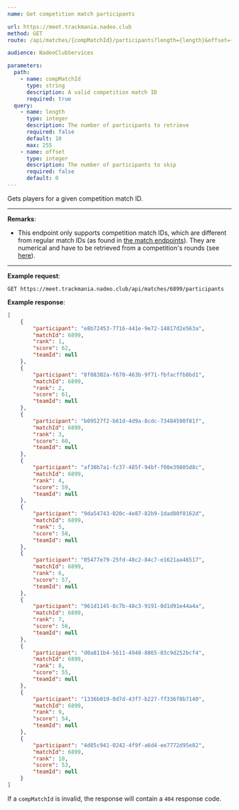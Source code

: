 ```yaml
---
name: Get competition match participants

url: https://meet.trackmania.nadeo.club
method: GET
route: /api/matches/{compMatchId}/participants?length={length}&offset={offset}

audience: NadeoClubServices

parameters:
  path:
    - name: compMatchId
      type: string
      description: A valid competition match ID
      required: true
  query:
    - name: length
      type: integer
      description: The number of participants to retrieve
      required: false
      default: 10
      max: 255
    - name: offset
      type: integer
      description: The number of participants to skip
      required: false
      default: 0
---
```


Gets players for a given competition match ID.

---

**Remarks**:
- This endpoint only supports competition match IDs, which are different from regular match IDs (as found in [the match endpoints](/meet/matches)). They are numerical and have to be retrieved from a competition's rounds (see [here](/meet/competition-matches/matches-for-round)).

---

**Example request**:
```plain
GET https://meet.trackmania.nadeo.club/api/matches/6899/participants
```

**Example response**:
```json
[
    {
        "participant": "e8b72453-7716-441e-9e72-14817d2e563a",
        "matchId": 6899,
        "rank": 1,
        "score": 62,
        "teamId": null
    },
    {
        "participant": "8f08302a-f670-463b-9f71-fbfacffb8bd1",
        "matchId": 6899,
        "rank": 2,
        "score": 61,
        "teamId": null
    },
    {
        "participant": "b09527f2-b61d-4d9a-8cdc-73484590f81f",
        "matchId": 6899,
        "rank": 3,
        "score": 60,
        "teamId": null
    },
    {
        "participant": "af30b7a1-fc37-485f-94bf-f00e39805d8c",
        "matchId": 6899,
        "rank": 4,
        "score": 59,
        "teamId": null
    },
    {
        "participant": "9da54743-020c-4e87-82b9-1dad80f8162d",
        "matchId": 6899,
        "rank": 5,
        "score": 58,
        "teamId": null
    },
    {
        "participant": "05477e79-25fd-48c2-84c7-e1621aa46517",
        "matchId": 6899,
        "rank": 6,
        "score": 57,
        "teamId": null
    },
    {
        "participant": "961d1145-8c7b-48c3-9191-0d1d91e44a4a",
        "matchId": 6899,
        "rank": 7,
        "score": 56,
        "teamId": null
    },
    {
        "participant": "d0a811b4-5611-4948-8865-03c9d252bcf4",
        "matchId": 6899,
        "rank": 8,
        "score": 55,
        "teamId": null
    },
    {
        "participant": "1336b019-0d7d-43f7-b227-ff336f8b7140",
        "matchId": 6899,
        "rank": 9,
        "score": 54,
        "teamId": null
    },
    {
        "participant": "4d85c941-0242-4f9f-a6d4-ee7772d95e82",
        "matchId": 6899,
        "rank": 10,
        "score": 53,
        "teamId": null
    }
]
```

If a `compMatchId` is invalid, the response will contain a `404` response code.
